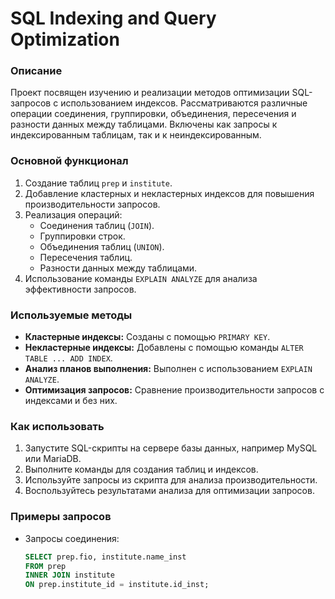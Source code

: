 # SQL Indexing and Query Optimization

### Описание
Проект посвящен изучению и реализации методов оптимизации SQL-запросов с использованием индексов. Рассматриваются различные операции соединения, группировки, объединения, пересечения и разности данных между таблицами. Включены как запросы к индексированным таблицам, так и к неиндексированным.

### Основной функционал
1. Создание таблиц `prep` и `institute`.
2. Добавление кластерных и некластерных индексов для повышения производительности запросов.
3. Реализация операций:
   - Соединения таблиц (`JOIN`).
   - Группировки строк.
   - Объединения таблиц (`UNION`).
   - Пересечения таблиц.
   - Разности данных между таблицами.
4. Использование команды `EXPLAIN ANALYZE` для анализа эффективности запросов.

### Используемые методы
- **Кластерные индексы:** Созданы с помощью `PRIMARY KEY`.
- **Некластерные индексы:** Добавлены с помощью команды `ALTER TABLE ... ADD INDEX`.
- **Анализ планов выполнения:** Выполнен с использованием `EXPLAIN ANALYZE`.
- **Оптимизация запросов:** Сравнение производительности запросов с индексами и без них.

### Как использовать
1. Запустите SQL-скрипты на сервере базы данных, например MySQL или MariaDB.
2. Выполните команды для создания таблиц и индексов.
3. Используйте запросы из скрипта для анализа производительности.
4. Воспользуйтесь результатами анализа для оптимизации запросов.

### Примеры запросов
- Запросы соединения:
  ```sql
  SELECT prep.fio, institute.name_inst 
  FROM prep 
  INNER JOIN institute 
  ON prep.institute_id = institute.id_inst;

